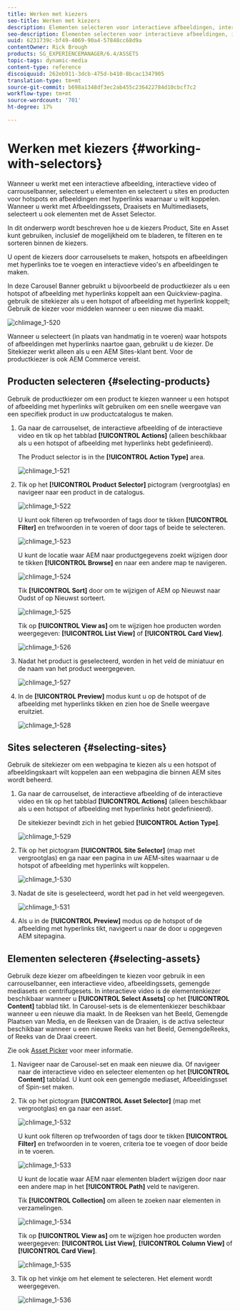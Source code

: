 ```yaml
---
title: Werken met kiezers
seo-title: Werken met kiezers
description: Elementen selecteren voor interactieve afbeeldingen, interactieve video en carrouselbanners
seo-description: Elementen selecteren voor interactieve afbeeldingen, interactieve video en carrouselbanners
uuid: 6231739c-bf49-4069-90a4-57848cc68d9a
contentOwner: Rick Brough
products: SG_EXPERIENCEMANAGER/6.4/ASSETS
topic-tags: dynamic-media
content-type: reference
discoiquuid: 262eb911-3dcb-475d-b410-8bcac1347905
translation-type: tm+mt
source-git-commit: b698a1348df3ec2ab455c236422784d10cbcf7c2
workflow-type: tm+mt
source-wordcount: '701'
ht-degree: 17%

---
```



# Werken met kiezers {#working-with-selectors}

Wanneer u werkt met een interactieve afbeelding, interactieve video of carrouselbanner, selecteert u elementen en selecteert u sites en producten voor hotspots en afbeeldingen met hyperlinks waarnaar u wilt koppelen. Wanneer u werkt met Afbeeldingssets, Draaisets en Multimediasets, selecteert u ook elementen met de Asset Selector.

In dit onderwerp wordt beschreven hoe u de kiezers Product, Site en Asset kunt gebruiken, inclusief de mogelijkheid om te bladeren, te filteren en te sorteren binnen de kiezers.

U opent de kiezers door carrouselsets te maken, hotspots en afbeeldingen met hyperlinks toe te voegen en interactieve video&#39;s en afbeeldingen te maken.

In deze Carousel Banner gebruikt u bijvoorbeeld de productkiezer als u een hotspot of afbeelding met hyperlinks koppelt aan een Quickview-pagina. gebruik de sitekiezer als u een hotspot of afbeelding met hyperlink koppelt; Gebruik de kiezer voor middelen wanneer u een nieuwe dia maakt.

![chlimage_1-520](assets/chlimage_1-520.png)

Wanneer u selecteert (in plaats van handmatig in te voeren) waar hotspots of afbeeldingen met hyperlinks naartoe gaan, gebruikt u de kiezer. De Sitekiezer werkt alleen als u een AEM Sites-klant bent. Voor de productkiezer is ook AEM Commerce vereist.

## Producten selecteren {#selecting-products}

Gebruik de productkiezer om een product te kiezen wanneer u een hotspot of afbeelding met hyperlinks wilt gebruiken om een snelle weergave van een specifiek product in uw productcatalogus te maken.

1. Ga naar de carrouselset, de interactieve afbeelding of de interactieve video en tik op het tabblad **[!UICONTROL Actions]** (alleen beschikbaar als u een hotspot of afbeelding met hyperlinks hebt gedefinieerd).

   The Product selector is in the **[!UICONTROL Action Type]** area.

   ![chlimage_1-521](assets/chlimage_1-521.png)

1. Tik op het **[!UICONTROL Product Selector]** pictogram (vergrootglas) en navigeer naar een product in de catalogus.

   ![chlimage_1-522](assets/chlimage_1-522.png)

   U kunt ook filteren op trefwoorden of tags door te tikken **[!UICONTROL Filter]** en trefwoorden in te voeren of door tags of beide te selecteren.

   ![chlimage_1-523](assets/chlimage_1-523.png)

   U kunt de locatie waar AEM naar productgegevens zoekt wijzigen door te tikken **[!UICONTROL Browse]** en naar een andere map te navigeren.

   ![chlimage_1-524](assets/chlimage_1-524.png)

   Tik **[!UICONTROL Sort]** door om te wijzigen of AEM op Nieuwst naar Oudst of op Nieuwst sorteert.

   ![chlimage_1-525](assets/chlimage_1-525.png)

   Tik op **[!UICONTROL View as]** om te wijzigen hoe producten worden weergegeven: **[!UICONTROL List View]** of **[!UICONTROL Card View]**.

   ![chlimage_1-526](assets/chlimage_1-526.png)

1. Nadat het product is geselecteerd, worden in het veld de miniatuur en de naam van het product weergegeven.

   ![chlimage_1-527](assets/chlimage_1-527.png)

1. In de **[!UICONTROL Preview]** modus kunt u op de hotspot of de afbeelding met hyperlinks tikken en zien hoe de Snelle weergave eruitziet.

   ![chlimage_1-528](assets/chlimage_1-528.png)

## Sites selecteren {#selecting-sites}

Gebruik de sitekiezer om een webpagina te kiezen als u een hotspot of afbeeldingskaart wilt koppelen aan een webpagina die binnen AEM sites wordt beheerd.

1. Ga naar de carrouselset, de interactieve afbeelding of de interactieve video en tik op het tabblad **[!UICONTROL Actions]** (alleen beschikbaar als u een hotspot of afbeelding met hyperlinks hebt gedefinieerd).

   De sitekiezer bevindt zich in het gebied **[!UICONTROL Action Type]**.

   ![chlimage_1-529](assets/chlimage_1-529.png)

1. Tik op het pictogram **[!UICONTROL Site Selector]** (map met vergrootglas) en ga naar een pagina in uw AEM-sites waarnaar u de hotspot of afbeelding met hyperlinks wilt koppelen.

   ![chlimage_1-530](assets/chlimage_1-530.png)

1. Nadat de site is geselecteerd, wordt het pad in het veld weergegeven.

   ![chlimage_1-531](assets/chlimage_1-531.png)

1. Als u in de **[!UICONTROL Preview]** modus op de hotspot of de afbeelding met hyperlinks tikt, navigeert u naar de door u opgegeven AEM sitepagina.

## Elementen selecteren {#selecting-assets}

Gebruik deze kiezer om afbeeldingen te kiezen voor gebruik in een carrouselbanner, een interactieve video, afbeeldingssets, gemengde mediasets en centrifugesets. In interactieve video is de elementenkiezer beschikbaar wanneer u **[!UICONTROL Select Assets]** op het **[!UICONTROL Content]** tabblad tikt. In Carousel-sets is de elementenkiezer beschikbaar wanneer u een nieuwe dia maakt. In de Reeksen van het Beeld, Gemengde Plaatsen van Media, en de Reeksen van de Draaien, is de activa selecteur beschikbaar wanneer u een nieuwe Reeks van het Beeld, GemengdeReeks, of Reeks van de Draai creeert.

Zie ook [Asset Picker](asset-selector.md) voor meer informatie.

1. Navigeer naar de Carousel-set en maak een nieuwe dia. Of navigeer naar de interactieve video en selecteer elementen op het **[!UICONTROL Content]** tabblad. U kunt ook een gemengde mediaset, Afbeeldingsset of Spin-set maken.
1. Tik op het pictogram **[!UICONTROL Asset Selector]** (map met vergrootglas) en ga naar een asset.

   ![chlimage_1-532](assets/chlimage_1-532.png)

   U kunt ook filteren op trefwoorden of tags door te tikken **[!UICONTROL Filter]** en trefwoorden in te voeren, criteria toe te voegen of door beide in te voeren.

   ![chlimage_1-533](assets/chlimage_1-533.png)

   U kunt de locatie waar AEM naar elementen bladert wijzigen door naar een andere map in het **[!UICONTROL Path]** veld te navigeren.

   Tik **[!UICONTROL Collection]** om alleen te zoeken naar elementen in verzamelingen.

   ![chlimage_1-534](assets/chlimage_1-534.png)

   Tik op **[!UICONTROL View as]** om te wijzigen hoe producten worden weergegeven: **[!UICONTROL List View]**, **[!UICONTROL Column View]** of **[!UICONTROL Card View]**.

   ![chlimage_1-535](assets/chlimage_1-535.png)

1. Tik op het vinkje om het element te selecteren. Het element wordt weergegeven.

   ![chlimage_1-536](assets/chlimage_1-536.png)

